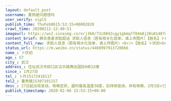 ```yaml
---
layout: default_post
username: 夏狗是问题怪吗
user_verify: vipl5
publish_time: ThuFeb0615:53:15+08002020
crawl_time: 20200212-12:40:51
imageurl: https://wx2.sinaimg.cn/orj360/73c0042cgy1gbmqff04m8j20u01407dq.jpg,https://wx2.sinaimg.cn/orj360/73c0042cgy1gbmqfghkhzj20u0140dnx.jpg,https://wx3.sinaimg.cn/orj360/73c0042cgy1gbmqfgygw3j20u0140n0d.jpg,https://wx3.sinaimg.cn/orj360/73c0042cgy1gbmqfhp03lj20u0140tde.jpg,https://wx2.sinaimg.cn/orj360/73c0042cgy1gbmqfii89bj20u0140781.jpg
content_brief: 肺炎患者求助超话 求助人信息（若有相关化验单，请上传图片）【姓名】卜伏初【年龄】57【所在城市】武汉【所在小区、社区】住址武汉市硚口区古乐路赛达国际6栋32楼【患病时间】1月27日【联系方式】卜丹‭151 7241 8117‬【其他紧急联系人】董贵娥15307101157【病情描述】 27日起出现发烧、 ...全文
content_full_raw: 求助人信息（若有相关化验单，请上传图片）<br/>【姓名】卜伏初<br/>【年龄】57<br/>【所在城市】武汉<br/>【所在小区、社区】住址武汉市硚口区古乐路赛达国际6栋32楼<br/>【患病时间】1月27日<br/>【联系方式】卜丹‭15172418117‬<br/>【其他紧急联系人】董贵娥15307101157<br/>【病情描述】27日起出现发烧、咳嗽症状，届时最高温度38度，后持续低烧，伴有咳嗽，2月3日ct显示双肺感染，被诊断为病毒性肺炎，目前身体极度乏力，高烧还在持续。2月5日突然发生胸闷喘气症状，伴随高烧38.7。2月6号又突发高烧39.8，呼吸窘迫，胸闷，全身发软，发虚汗，体温难以自我调节。<br/><br/>❗️1.我们希望妈妈爸爸能住上院，得到医疗保障，早日脱离生命危险！<br/>2.希望安排车辆送父母去做核酸检测，进一步确诊新型冠状病毒肺炎！
status_url: https://m.weibo.cn/status/4468997913720866
name_: 卜伏初
age_: 57
city_: 武汉
address_: 住址武汉市硚口区古乐路赛达国际6栋32楼
since_: 1月27日
tel_: 卜丹‭15172418117‬
tel2_: 董贵娥15307101157
desc_: 27日起出现发烧、咳嗽症状，届时最高温度38度，后持续低烧，伴有咳嗽，2月3日ct显示双肺感染，被诊断为病毒性肺炎，目前身体极度乏力，高烧还在持续。2月5日突然发生胸闷喘气症状，伴随高烧38.7。2月6号又突发高烧39.8，呼吸窘迫，胸闷，全身发软，发虚汗，体温难以自我调节。❗️1.我们希望妈妈爸爸能住上院，得到医疗保障，早日脱离生命危险！2.希望安排车辆送父母去做核酸检测，进一步确诊新型冠状病毒肺炎！
publish_timestamp: 2020-02-06 15:53:15+08:00
---
```

